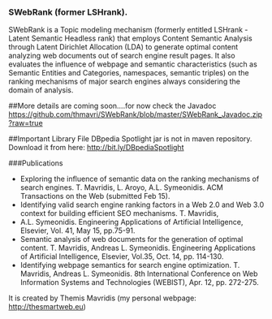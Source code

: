 ### SWebRank (former LSHrank).

SWebRank is a Topic modeling mechanism (formerly entitled LSHrank - Latent Semantic Headless rank) that employs Content Semantic Analysis through Latent Dirichlet Allocation (LDA) to generate optimal content analyzing web documents out of search engine result pages. It also evaluates the influence of webpage and semantic characteristics (such as Semantic Entities and Categories, namespaces, semantic triples) on the ranking mechanisms of major search engines always considering the domain of analysis.

##More details are coming soon....for now check the Javadoc
<https://github.com/thmavri/SWebRank/blob/master/SWebRank_Javadoc.zip?raw=true>

##Important Library File
DBpedia Spotlight jar is not in maven repository.
Download it from here: <http://bit.ly/DBpediaSpotlight>

###Publications
* Exploring the influence of semantic data on the ranking mechanisms of search engines. T. Mavridis, L. Aroyo, A.L. Symeonidis. ACM Transactions on the Web (submitted Feb 15).
* Identifying valid search engine ranking factors in a Web 2.0 and Web 3.0 context for building efficient SEO mechanisms. T. Mavridis,
* A.L. Symeonidis. Engineering Applications of Artificial Intelligence, Elsevier, Vol. 41, May 15, pp.75-91.
* Semantic analysis of web documents for the generation of optimal content. T. Mavridis, Andreas L. Symeonidis. Engineering Applications of Artificial Intelligence, Elsevier, Vol.35, Oct. 14, pp. 114-130.
* Identifying webpage semantics for search engine optimization. T. Mavridis, Andreas L. Symeonidis. 8th International Conference on Web Information Systems and Technologies (WEBIST), Apr. 12, pp. 272-275.

It is created by Themis Mavridis (my personal webpage: <http://thesmartweb.eu>)



